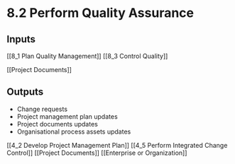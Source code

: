 # 8.2 Perform Quality Assurance

## Inputs

[[8_1 Plan Quality Management]]
[[8_3 Control Quality]]

[[Project Documents]]

## Outputs

* Change requests
* Project management plan updates
* Project documents updates
* Organisational process assets updates

[[4_2 Develop Project Management Plan]]
[[4_5 Perform Integrated Change Control]]
[[Project Documents]]
[[Enterprise or Organization]]

